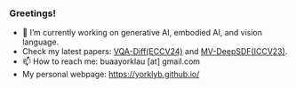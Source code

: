 ### Greetings!
- 🔭 I’m currently working on generative AI, embodied AI, and vision language.
- Check my latest papers: [VQA-Diff(ECCV24)](https://arxiv.org/abs/2407.06516v1) and [MV-DeepSDF(ICCV23)](https://openaccess.thecvf.com/content/ICCV2023/html/Liu_MV-DeepSDF_Implicit_Modeling_with_Multi-Sweep_Point_Clouds_for_3D_Vehicle_ICCV_2023_paper.html).
- 📫 How to reach me: buaayorklau [at] gmail.com
- My personal webpage: https://yorklyb.github.io/


<!--![GitHub Stats](https://github-readme-stats.vercel.app/api?username=yorklyb&theme=radical)

**yorklyb/yorklyb** is a ✨ _special_ ✨ repository because its `README.md` (this file) appears on your GitHub profile.

Here are some ideas to get you started:

- 🔭 I’m currently working on ...
- 🌱 I’m currently learning ...
- 👯 I’m looking to collaborate on ...
- 🤔 I’m looking for help with ...
- 💬 Ask me about ...
- 📫 How to reach me: ...
- 😄 Pronouns: ...
- ⚡ Fun fact: ...
-->
